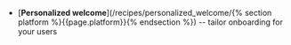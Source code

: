 * [**Personalized welcome**](/recipes/personalized_welcome/{% section platform %}{{page.platform}}{% endsection %}) -- tailor onboarding for your users
